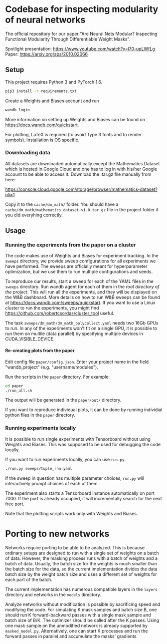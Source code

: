 # Codebase for inspecting modularity of neural networks

The official repository for our paper "Are Neural Nets Modular? Inspecting Functional Modularity Through Differentiable Weight Masks".

Spotlight presentation: https://www.youtube.com/watch?v=l70-upLWfLg  
Paper: https://arxiv.org/abs/2010.02066

## Setup

This project requires Python 3 and PyTorch 1.6.

```bash
pip3 install -r requirements.txt
```

Create a Weights and Biases account and run 
```bash
wandb login
```

More information on setting up Weights and Biases can be found on
https://docs.wandb.com/quickstart.

For plotting, LaTeX is required (to avoid Type 3 fonts and to render symbols). Installation is OS specific.

### Downloading data

All datasets are downloaded automatically except the Mathematics Dataset which is hosted in Google Cloud and one has to log in with his/her Google account to be able to access it. Download the .tar.gz file manually from here:

https://console.cloud.google.com/storage/browser/mathematics-dataset?pli=1

Copy it to the ``cache/dm_math/`` folder. You should have a ``cache/dm_math/mathematics_dataset-v1.0.tar.gz`` file in the project folder if you did everyhing correctly. 

## Usage

### Running the experiments from the paper on a cluster

The code makes use of Weights and Biases for experiment tracking. In the ```sweeps``` directory, we provide sweep configurations for all experiments we have performed. The sweeps are officially meant for hyperparameter optimization, but we use them to run multiple configurations and seeds.

To reproduce our results, start a sweep for each of the YAML files in the ```sweeps``` directory. Run wandb agent for each of them in the _root directory of the project_. This will run all the experiments, and they will be displayed on the W&B dashboard. More details on how to run W&B sweeps can be found at https://docs.wandb.com/sweeps/quickstart. If you want to use a Linux cluster to run the experiments, you might find https://github.com/robertcsordas/cluster_tool useful.

The task ```sweeps/dm_math/dm_math_polycollect.yaml``` needs two 16Gb GPUs to run. In any of the experiments won't fit on a single GPU, it is possible to run them on multile (data parallel) by specifying multiple devices in CUDA_VISIBLE_DEVICE.

#### Re-creating plots from the paper

Edit config file ```paper/config.json```. Enter your project name in the field "wandb_project" (e.g. "username/modules").

Run the scripts in the ```paper``` directory. For example:

```bash
cd paper
./run_all.sh
```

The output will be generated in the ```paper/out/``` directory.

If you want to reproduce individual plots, it can be done by running individial python files in the ```paper``` directory.

### Running experiments locally

It is possible to run single experiments with Tensorboard without using Weights and Biases. This was supposed to be used for debugging the code locally.

If you want to run experiments locally, you can use ```run.py```:

```bash
./run.py sweeps/tuple_rnn.yaml
```

If the sweep in question has multiple parameter choices, ```run.py``` will interactively prompt choices of each of them.

The experiment also starts a Tensorboard instance automatically on port 7000. If the port is already occupied, it will incrementally search for the next free port.

Note that the plotting scripts work only with Weights and Biases.

# Porting to new networks

Networks require porting to be able to be analyzed. This is because ordinary setups are designed to run with a single set of weights on a batch of data. However, the masking process runs with a batch of weights and a batch of data. Usually, the batch size for the weights is much smaller than the batch size for the data, so the current implementation divides the data batch size by the weight batch size and uses a different set of weights for each part of the batch.

The current implementation has numerous compatible layers in the ```layers``` directory and networks in the ```models``` directory.

Analyze networks without modification is possible by sacrificing speed and modifying the code. For simulating K mask samples and batch size B, one should run K forward-backward passes with a single mask sample and batch size of B/K. The optimizer should be called after the K passes. Using one mask sample on the unmodified network is already supported by ```masked_model.py```. Alternatively, one can start K processes and run the forward passes in parallel and accumulate the masks' gradients.